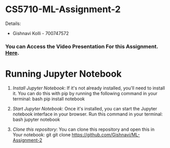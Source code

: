 # CS5710-ML-Assignment-2


Details:
- Gishnavi Kolli - 700747572


### You can Access the Video Presentation For this Assignment. [Here][df1].




# Running Jupyter Notebook

1. *Install Jupyter Notebook*: If it's not already installed, you'll need to install it. You can do this with pip by running the following command in your terminal:
bash
pip install notebook
 
 2. *Start Jupyter Notebook*: Once it's installed, you can start the Jupyter notebook interface in your browser. Run this command in your terminal:
bash
jupyter notebook

 3. *Clone this repository*: You can clone this repository and open this in Your notebook:
git
git clone https://github.com/Gishnavi/ML-Assignment-2






 
   [df1]: <https://drive.google.com/file/d/1z6E2oxMh179qsHGjJHew9uopD0E77Xtr/view>

